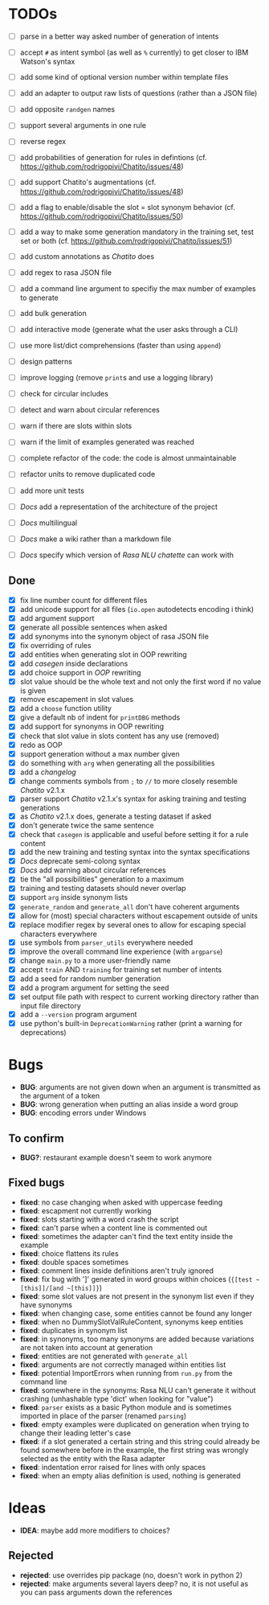 # TODOs

- [ ] parse in a better way asked number of generation of intents
- [ ] accept `#` as intent symbol (as well as `%` currently) to get closer to IBM Watson's syntax
- [ ] add some kind of optional version number within template files

- [ ] add an adapter to output raw lists of questions (rather than a JSON file)

- [ ] add opposite `randgen` names
- [ ] support several arguments in one rule
- [ ] reverse regex
- [ ] add probabilities of generation for rules in defintions (cf. https://github.com/rodrigopivi/Chatito/issues/48)
- [ ] add support Chatito's augmentations (cf. https://github.com/rodrigopivi/Chatito/issues/48)
- [ ] add a flag to enable/disable the slot = slot synonym behavior (cf. https://github.com/rodrigopivi/Chatito/issues/50)
- [ ] add a way to make some generation mandatory in the training set, test set or both (cf. https://github.com/rodrigopivi/Chatito/issues/51)
- [ ] add custom annotations as *Chatito* does

- [ ] add regex to rasa JSON file

- [ ] add a command line argument to specifiy the max number of examples to generate
- [ ] add bulk generation
- [ ] add interactive mode (generate what the user asks through a CLI)

- [ ] use more list/dict comprehensions (faster than using `append`)
- [ ] design patterns
- [ ] improve logging (remove `print`s and use a logging library)
<!-- - [ ] rewrite docstrings formatted as explained in *PEP257* -->
- [ ] check for circular includes
- [ ] detect and warn about circular references
- [ ] warn if there are slots within slots
- [ ] warn if the limit of examples generated was reached

- [ ] complete refactor of the code: the code is almost unmaintainable
- [ ] refactor units to remove duplicated code
- [ ] add more unit tests

- [ ] *Docs* add a representation of the architecture of the project
- [ ] *Docs* multilingual
- [ ] *Docs* make a wiki rather than a markdown file
- [ ] *Docs* specify which version of *Rasa NLU* *chatette* can work with

## Done

- [x] fix line number count for different files
- [x] add unicode support for all files (`io.open` autodetects encoding i think)
- [x] add argument support
- [x] generate all possible sentences when asked
- [x] add synonyms into the synonym object of rasa JSON file
- [x] fix overriding of rules
- [x] add entities when generating slot in OOP rewriting
- [x] add *casegen* inside declarations
- [x] add choice support in *OOP* rewriting
- [x] slot value should be the whole text and not only the first word if no value is given
- [x] remove escapement in slot values
- [x] add a `choose` function utility
- [x] give a default nb of indent for `printDBG` methods
- [x] add support for synonyms in OOP rewriting
- [x] check that slot value in slots content has any use (removed)
- [x] redo as OOP
- [x] support generation without a max number given
- [x] do something with `arg` when generating all the possibilities
- [x] add a *changelog*
- [x] change comments symbols from `;` to `//` to more closely resemble *Chatito* v2.1.x
- [x] parser support *Chatito* v2.1.x's syntax for asking training and testing generations
- [x] as *Chatito* v2.1.x does, generate a testing dataset if asked
- [x] don't generate twice the same sentence
- [x] check that `casegen` is applicable and useful before setting it for a rule content
- [x] add the new training and testing syntax into the syntax specifications
- [x] *Docs* deprecate semi-colong syntax
- [x] *Docs* add warning about circular references
- [x] tie the "all possibilities" generation to a maximum
- [x] training and testing datasets should never overlap
- [x] support `arg` inside synonym lists
- [x] `generate_random` and `generate_all` don't have coherent arguments
- [x] allow for (most) special characters without escapement outside of units
- [x] replace modifier regex by several ones to allow for escaping special characters everywhere
- [x] use symbols from `parser_utils` everywhere needed
- [x] improve the overall command line experience (with `argparse`)
- [x] change `main.py` to a more user-friendly name
- [x] accept `train` AND `training` for training set number of intents
- [x] add a seed for random number generation
- [x] add a program argument for setting the seed
- [x] set output file path with respect to current working directory rather than input file directory
- [x] add a `--version` program argument
- [X] use python's built-in `DeprecationWarning` rather (print a warning for deprecations)

# Bugs

- **BUG**: arguments are not given down when an argument is transmitted as the argument of a token
- **BUG**: wrong generation when putting an alias inside a word group
- **BUG**: encoding errors under Windows

## To confirm

- **BUG?**: restaurant example doesn't seem to work anymore

## Fixed bugs

- **fixed**: no case changing when asked with uppercase feeding
- **fixed**: escapment not currently working
- **fixed**: slots starting with a word crash the script
- **fixed**: can't parse when a content line is commented out
- **fixed**: sometimes the adapter can't find the text entity inside the example
- **fixed**: choice flattens its rules
- **fixed**: double spaces sometimes
- **fixed**: comment lines inside definitions aren't truly ignored
- **fixed**: fix bug with ']' generated in word groups within choices (`{[test ~[this]]/[and ~[this]]}`)
- **fixed**: some slot values are not present in the synonym list even if they have synonyms
- **fixed**: when changing case, some entities cannot be found any longer
- **fixed**: when no DummySlotValRuleContent, synonyms keep entities
- **fixed**: duplicates in synonym list
- **fixed**: in synonyms, too many synonyms are added because variations are not taken into account at generation
- **fixed**: entities are not generated with `generate_all`
- **fixed**: arguments are not correctly managed within entities list
- **fixed**: potential ImportErrors when running from `run.py` from the command line
- **fixed**: somewhere in the synonyms: Rasa NLU can't generate it without crashing (unhashable type 'dict' when looking for "value")
- **fixed**: `parser` exists as a basic Python module and is sometimes imported in place of the parser (renamed `parsing`)
- **fixed**: empty examples were duplicated on generation when trying to change their leading letter's case
- **fixed**: if a slot generated a certain string and this string could already be found somewhere before in the example, the first string was wrongly selected as the entity with the Rasa adapter
- **fixed**: indentation error raised for lines with only spaces
- **fixed**: when an empty alias definition is used, nothing is generated

# Ideas

- **IDEA**: maybe add more modifiers to choices?

## Rejected

- **rejected**: use overrides pip package (no, doesn't work in python 2)
- **rejected**: make arguments several layers deep? no, it is not useful as you can pass arguments down the references
